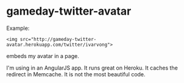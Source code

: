 gameday-twitter-avatar
======================

Example:

    <img src="http://gameday-twitter-avatar.herokuapp.com/twitter/ivarvong">
  
embeds my avatar in a page.

I'm using in an AngularJS app. It runs great on Heroku. It caches the redirect in Memcache. It is not the most beautiful code.
